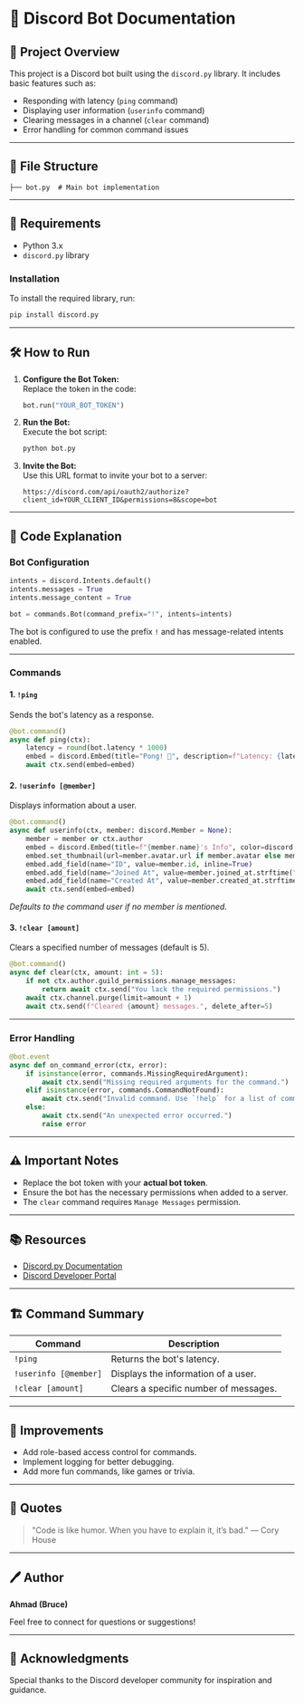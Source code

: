 # 🤖 Discord Bot Documentation

## 🚀 Project Overview
This project is a Discord bot built using the `discord.py` library. It includes basic features such as:
- Responding with latency (`ping` command)  
- Displaying user information (`userinfo` command)  
- Clearing messages in a channel (`clear` command)  
- Error handling for common command issues

---

## 📁 File Structure

```plaintext
├── bot.py  # Main bot implementation
```

---

## 🔧 Requirements

- Python 3.x
- `discord.py` library

### **Installation**
To install the required library, run:
```bash
pip install discord.py
```

---

## 🛠️ How to Run
1. **Configure the Bot Token:**  
   Replace the token in the code:
   ```python
   bot.run("YOUR_BOT_TOKEN")
   ```
2. **Run the Bot:**  
   Execute the bot script:
   ```bash
   python bot.py
   ```
3. **Invite the Bot:**  
   Use this URL format to invite your bot to a server:
   ```
   https://discord.com/api/oauth2/authorize?client_id=YOUR_CLIENT_ID&permissions=8&scope=bot
   ```

---

## 📜 Code Explanation

### **Bot Configuration**
```python
intents = discord.Intents.default()
intents.messages = True
intents.message_content = True

bot = commands.Bot(command_prefix="!", intents=intents)
```
The bot is configured to use the prefix `!` and has message-related intents enabled.

---

### **Commands**

#### **1. `!ping`**
Sends the bot's latency as a response.
```python
@bot.command()
async def ping(ctx):
    latency = round(bot.latency * 1000)
    embed = discord.Embed(title="Pong! 🏓", description=f"Latency: {latency}ms", color=discord.Color.blue())
    await ctx.send(embed=embed)
```

#### **2. `!userinfo [@member]`**
Displays information about a user.
```python
@bot.command()
async def userinfo(ctx, member: discord.Member = None):
    member = member or ctx.author
    embed = discord.Embed(title=f"{member.name}'s Info", color=discord.Color.green())
    embed.set_thumbnail(url=member.avatar.url if member.avatar else member.default_avatar.url)
    embed.add_field(name="ID", value=member.id, inline=True)
    embed.add_field(name="Joined At", value=member.joined_at.strftime("%Y-%m-%d %H:%M:%S"), inline=True)
    embed.add_field(name="Created At", value=member.created_at.strftime("%Y-%m-%d %H:%M:%S"), inline=True)
    await ctx.send(embed=embed)
```
_Defaults to the command user if no member is mentioned._

#### **3. `!clear [amount]`**
Clears a specified number of messages (default is 5).
```python
@bot.command()
async def clear(ctx, amount: int = 5):
    if not ctx.author.guild_permissions.manage_messages:
        return await ctx.send("You lack the required permissions.")
    await ctx.channel.purge(limit=amount + 1)
    await ctx.send(f"Cleared {amount} messages.", delete_after=5)
```

---

### **Error Handling**
```python
@bot.event
async def on_command_error(ctx, error):
    if isinstance(error, commands.MissingRequiredArgument):
        await ctx.send("Missing required arguments for the command.")
    elif isinstance(error, commands.CommandNotFound):
        await ctx.send("Invalid command. Use `!help` for a list of commands.")
    else:
        await ctx.send("An unexpected error occurred.")
        raise error
```

---

## ⚠️ Important Notes
- Replace the bot token with your **actual bot token**.
- Ensure the bot has the necessary permissions when added to a server.
- The `clear` command requires `Manage Messages` permission.

---

## 📚 Resources
- [Discord.py Documentation](https://discordpy.readthedocs.io/en/stable/)
- [Discord Developer Portal](https://discord.com/developers/applications)

---

## 🏗️ Command Summary

| Command  | Description                                  |
|----------|----------------------------------------------|
| `!ping`  | Returns the bot's latency.                   |
| `!userinfo [@member]` | Displays the information of a user. |
| `!clear [amount]` | Clears a specific number of messages.  |

---

## 📝 Improvements
- Add role-based access control for commands.
- Implement logging for better debugging.
- Add more fun commands, like games or trivia.

---

## 💭 Quotes
> "Code is like humor. When you have to explain it, it’s bad." — Cory House

---

## 🖊️ Author
**Ahmad (Bruce)**

Feel free to connect for questions or suggestions!

---

## 🌟 Acknowledgments
Special thanks to the Discord developer community for inspiration and guidance.
